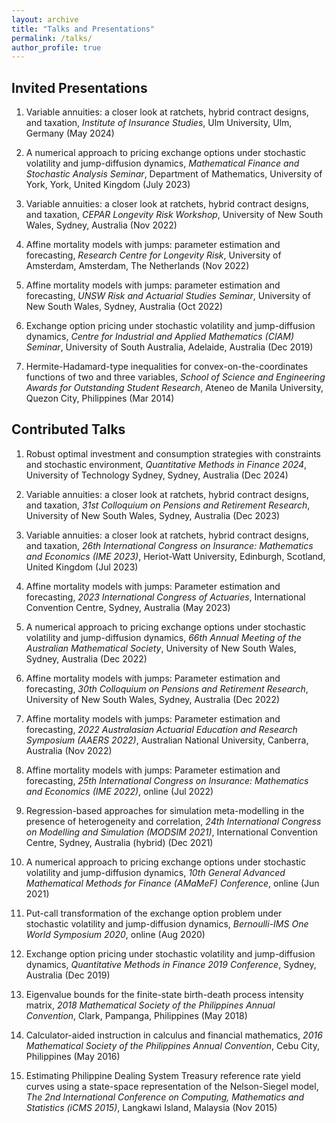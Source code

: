 ```yaml
---
layout: archive
title: "Talks and Presentations"
permalink: /talks/
author_profile: true
---
```


## Invited Presentations

1. Variable annuities: a closer look at ratchets, hybrid contract designs, and taxation, *Institute of Insurance Studies*, Ulm University, Ulm, Germany (May 2024)

1. A numerical approach to pricing exchange options under stochastic volatility and jump-diffusion dynamics, *Mathematical Finance and Stochastic Analysis Seminar*, Department of Mathematics, University of York, York, United Kingdom (July 2023)

1. Variable annuities: a closer look at ratchets, hybrid contract designs, and taxation, *CEPAR Longevity Risk Workshop*, University of New South Wales, Sydney, Australia (Nov 2022)

1. Affine mortality models with jumps: parameter estimation and forecasting, *Research Centre for Longevity Risk*, University of Amsterdam, Amsterdam, The Netherlands (Nov 2022)

1. Affine mortality models with jumps: parameter estimation and forecasting, *UNSW Risk and Actuarial Studies Seminar*, University of New South Wales, Sydney, Australia (Oct 2022)

1. Exchange option pricing under stochastic volatility and jump-diffusion dynamics, *Centre for Industrial and Applied Mathematics (CIAM) Seminar*, University of South Australia, Adelaide, Australia (Dec 2019)

1. Hermite-Hadamard-type inequalities for convex-on-the-coordinates functions of two and three variables, *School of Science and Engineering Awards for Outstanding Student Research*, Ateneo de Manila University, Quezon City, Philippines (Mar 2014)


## Contributed Talks

1. Robust optimal investment and consumption strategies with constraints and stochastic environment, *Quantitative Methods in Finance 2024*, University of Technology Sydney, Sydney, Australia (Dec 2024)

1. Variable annuities: a closer look at ratchets, hybrid contract designs, and taxation, *31st Colloquium on Pensions and Retirement Research*, University of New South Wales, Sydney, Australia (Dec 2023)

2. Variable annuities: a closer look at ratchets, hybrid contract designs, and taxation, *26th International Congress on Insurance: Mathematics and Economics (IME 2023)*, Heriot-Watt University, Edinburgh, Scotland, United Kingdom (Jul 2023)

3. Affine mortality models with jumps: Parameter estimation and forecasting, *2023 International Congress of Actuaries*, International Convention Centre, Sydney, Australia (May 2023)

4. A numerical approach to pricing exchange options under stochastic volatility and jump-diffusion dynamics, *66th Annual Meeting of the Australian Mathematical Society*, University of New South Wales, Sydney, Australia (Dec 2022)

5. Affine mortality models with jumps: Parameter estimation and forecasting, *30th Colloquium on Pensions and Retirement Research*, University of New South Wales, Sydney, Australia (Dec 2022)

6. Affine mortality models with jumps: Parameter estimation and forecasting, *2022 Australasian Actuarial Education and Research Symposium (AAERS 2022)*, Australian National University, Canberra, Australia (Nov 2022)

7. Affine mortality models with jumps: Parameter estimation and forecasting, *25th International Congress on Insurance: Mathematics and Economics (IME 2022)*, online (Jul 2022)

8. Regression-based approaches for simulation meta-modelling in the presence of heterogeneity and correlation, *24th International Congress on Modelling and Simulation (MODSIM 2021)*, International Convention Centre, Sydney, Australia (hybrid) (Dec 2021)

9. A numerical approach to pricing exchange options under stochastic volatility and jump-diffusion dynamics, *10th General Advanced Mathematical Methods for Finance (AMaMeF) Conference*, online (Jun 2021)

10. Put-call transformation of the exchange option problem under stochastic volatility and jump-diffusion dynamics, *Bernoulli-IMS One World Symposium 2020*, online (Aug 2020)

11. Exchange option pricing under stochastic volatility and jump-diffusion dynamics, *Quantitative Methods in Finance 2019 Conference*, Sydney, Australia (Dec 2019)

12. Eigenvalue bounds for the finite-state birth-death process intensity matrix, *2018 Mathematical Society of the Philippines Annual Convention*, Clark, Pampanga, Philippines (May 2018)

13. Calculator-aided instruction in calculus and financial mathematics, *2016 Mathematical Society of the Philippines Annual Convention*, Cebu City, Philippines (May 2016)

14. Estimating Philippine Dealing System Treasury reference rate yield curves using a state-space representation of the Nelson-Siegel model, *The 2nd International Conference on Computing, Mathematics and Statistics (iCMS 2015)*, Langkawi Island, Malaysia (Nov 2015)


<!--
{% if site.talkmap_link == true %}

<p style="text-decoration:underline;"><a href="/talkmap.html">See a map of all the places I've given a talk!</a></p>

{% endif %}

{% for post in site.talks reversed %}
  {% include archive-single-talk.html %}
{% endfor %}
-->
